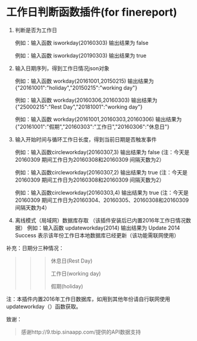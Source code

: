 # 工作日判断函数插件(for finereport)


1. 判断是否为工作日

    例如：输入函数 isworkday(20160303)  输出结果为 false
    
    例如：输入函数 isworkday(20190303)  输出结果为 true
        
2. 输入日期序列，得到工作日情况json对象 

    例如：输入函数 workday(20161001,20150215) 输出结果为 	{"20161001":"holiday","20150215":"working day"}
    
    例如：输入函数 workday(20160306,20160303) 输出结果为    {"25000215":"Rest Day","20181001":"working day"}	
    
    例如：输入函数 workday(20161001,20160303,20160306) 输出结果为 	{"20161001":"假期","20160303":"工作日","20160306":"休息日"}
        
3. 输入开始时间与循环工作日长度，得到当前日期是否触发事件 

    例如：输入函数circleworkday(20160307,3)  输出结果为 	false  (注：今天是20160309 期间工作日为20160308和20160309 间隔天数为2）
    
    例如：输入函数circleworkday(20160307,2)  输出结果为 	true  (注：今天是20160309 期间工作日为20160308和20160309 间隔天数为2）
      
    例如：输入函数circleworkday(20160303,4)  输出结果为 	true  (注：今天是20160309 期间工作日为20160304、20160305、20160308和20160309 间隔天数为4）
4. 离线模式（局域网）数据库存取  （该插件安装后已内置2016年工作日情况数据）
     例如：输入函数 updateworkday(2014) 输出结果为 Update 2014 Success 表示该年份工作日本地数据库已经更新（该功能需联网使用）
  
    
补充：日期分三种情况：
>>>休息日(Rest Day)
>>>
>>>工作日(working day)
>>>
>>>假期(holiday)

注：本插件内置2016年工作日数据库，如用到其他年份请自行联网使用updateworkday（）函数获取。

致谢：
>感谢http://9.tbip.sinaapp.com/提供的API数据支持
